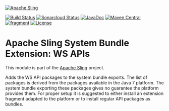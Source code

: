 [![Apache Sling](https://sling.apache.org/res/logos/sling.png)](https://sling.apache.org)

&#32;[![Build Status](https://ci-builds.apache.org/job/Sling/job/modules/job/sling-org-apache-sling-fragment-ws/job/master/badge/icon)](https://ci-builds.apache.org/job/Sling/job/modules/job/sling-org-apache-sling-fragment-ws/job/master/)&#32;[![Sonarcloud Status](https://sonarcloud.io/api/project_badges/measure?project=apache_sling-org-apache-sling-fragment-ws&metric=alert_status)](https://sonarcloud.io/dashboard?id=apache_sling-org-apache-sling-fragment-ws)&#32;[![JavaDoc](https://www.javadoc.io/badge/org.apache.sling/org.apache.sling.fragment.ws.svg)](https://www.javadoc.io/doc/org.apache.sling/org-apache-sling-fragment-ws)&#32;[![Maven Central](https://maven-badges.herokuapp.com/maven-central/org.apache.sling/org.apache.sling.fragment.ws/badge.svg)](https://search.maven.org/#search%7Cga%7C1%7Cg%3A%22org.apache.sling%22%20a%3A%22org.apache.sling.fragment.ws%22)&#32;[![fragment](https://sling.apache.org/badges/group-fragment.svg)](https://github.com/apache/sling-aggregator/blob/master/docs/group/fragment.md) [![License](https://img.shields.io/badge/License-Apache%202.0-blue.svg)](https://www.apache.org/licenses/LICENSE-2.0)

# Apache Sling System Bundle Extension: WS APIs

This module is part of the [Apache Sling](https://sling.apache.org) project.

Adds the WS API packages to the system bundle exports.
The list of packages is derived from the packages available
in the Java 7 platform. The system bundle exporting these
packages gives no guarantee the platform provides them.
For proper setup it is suggested to either install an
extension fragment adapted to the platform or to install
regular API packages as bundles.
